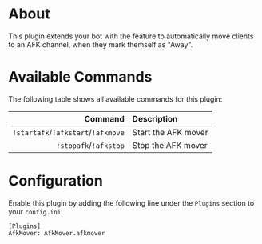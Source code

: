 # About

This plugin extends your bot with the feature to automatically move clients to an AFK channel, when they mark themself as "Away".


# Available Commands

The following table shows all available commands for this plugin:

| Command | Description |
| ---: | :--- |
| `!startafk`/`!afkstart`/`!afkmove` | Start the AFK mover |
| `!stopafk`/`!afkstop` | Stop the AFK mover |


# Configuration

Enable this plugin by adding the following line under the `Plugins` section to your `config.ini`:

```
[Plugins]
AfkMover: AfkMover.afkmover
```
